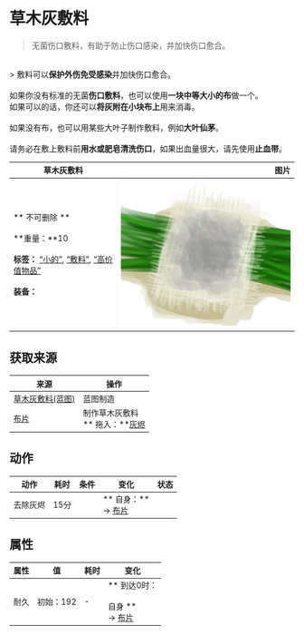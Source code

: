 # 草木灰敷料  
> 无菌伤口敷料，有助于防止伤口感染，并加快伤口愈合。<br>  
<br>  
> 敷料可以<b>保护外伤免受感染</b>并加快伤口愈合。<br><br>如果你没有标准的无菌<b>伤口敷料</b>，也可以使用<b>一块中等大小的布</b>做一个。<br>如果可以的话，你还可以<b>将灰附在小块布上</b>用来消毒。<br><br>如果没有布，也可以用某些大叶子制作敷料，例如<b>大叶仙茅</b>。<br><br>请务必在敷上敷料前<b>用水或肥皂清洗伤口</b>，如果出血量很大，请先使用<b>止血带</b>。  
  
  草木灰敷料  |   图片   
 ----  |  ----:   
 ** 不可删除 **<br><br>**重量：**10<br><br>**标签：**	[“小的”](tag_Tiny.md), [“敷料”](tag_Dressing.md), [“高价值物品”](tag_Valuable.md)<br><br>**装备：**  |  <img decoding="async" src="Sprite/AshDressing.png" href="a.md" style="max-width:300px;max-height:300px;">   
  
## 获取来源  
来源  |  操作  
----  |  ----  
[草木灰敷料(蓝图)](Bp_AshDressing.md)  |  蓝图制造  
[布片](ClothSmall.md)  |  制作草木灰敷料<br>** 拖入：**[灰烬](Ash.md)  
## 动作  
动作  |  耗时  |  条件  |  变化  |  状态  
----  |  ----  |  ----  |  ----  |  ----  
去除灰烬<br>  |  15分  |    |  ** 自身：**<br>→ [布片](ClothSmall.md)  |    
## 属性   
属性  |  值  |  耗时  |  变化  
----  |  ----  |  ----  |  ----  
耐久  |  初始：192  |  -  |  ** 到达0时： **<br><br>** 自身 **<br>→ [布片](ClothSmall.md)  


<script>document.title="草木灰敷料 - 卡牌生存百科 Card Survival Wiki";</script>